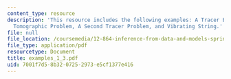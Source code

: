 ```yaml
---
content_type: resource
description: 'This resource includes the following examples: A Tracer Box Model, A
  Tomographic Problem, A Second Tracer Problem, and Vibrating String.'
file: null
file_location: /coursemedia/12-864-inference-from-data-and-models-spring-2005/7001f7d58b3207252973e5cf1377e416_examples_1_3.pdf
file_type: application/pdf
resourcetype: Document
title: examples_1_3.pdf
uid: 7001f7d5-8b32-0725-2973-e5cf1377e416
---
```

